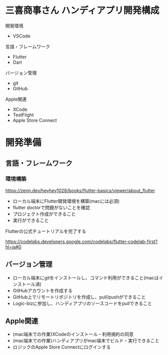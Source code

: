 # 三喜商事さん ハンディアプリ開発構成

開発環境
 - VSCode

言語・フレームワーク
 - Flutter
 - Dart

バージョン管理
 - git
 - GitHub

Apple関連
 - XCode
 - TestFlight
 - Apple Store Connect

# 開発準備

## 言語・フレームワーク

### 環境構築

https://zenn.dev/heyhey1028/books/flutter-basics/viewer/about_flutter

 - ローカル端末にFlutter開発環境を構築(macには必須)
 - flutter doctorで問題がないことを確認
 - プロジェクト作成ができること
 - 実行ができること

Flutterの公式チュートリアルを完了する

https://codelabs.developers.google.com/codelabs/flutter-codelab-first?hl=ja#0

## バージョン管理

 - ローカル端末にgitをインストールし、コマンド利用ができること(macはインストール済)
 - GitHubアカウントを作成する
 - GitHub上でリモートリポジトリを作成し、pull/pushができること
 - Logic-bizに参加し、ハンディアプリのソースコードをpullできること

## Apple関連

 - (mac端末での作業)XCodeのインストール・利用規約の同意
 - (mac端末での作業)ハンディアプリがmac端末でビルド・実行できること
 - ロジックのApple Store Connectにログインする
